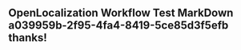 <properties
ms.topic="hero-topic"
ms.test1="hero-topic"
ms.test2="test"/>

## OpenLocalization Workflow Test MarkDown a039959b-2f95-4fa4-8419-5ce85d3f5efb thanks!
